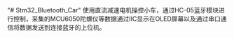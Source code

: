 "# Stm32_Bluetooth_Car"
使用直流减速电机操控小车，通过HC-05蓝牙模块进行控制，采集的MCU6050陀螺仪等数据通过IIC显示在OLED屏幕以及通过串口通信将数据发送到连接蓝牙的上位机。
